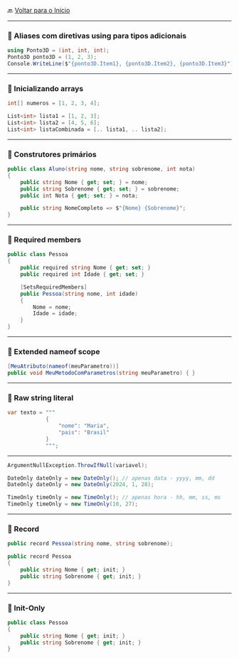 🔙 [Voltar para o Início](https://github.com/4L1C3-R4BB1T/estudos-c-sharp "Voltar para o Início")

---

### 🔸 Aliases com diretivas using para tipos adicionais

```cs
using Ponto3D = (int, int, int);
Ponto3D ponto3D = (1, 2, 3);
Console.WriteLine($"{ponto3D.Item1}, {ponto3D.Item2}, {ponto3D.Item3}");
```

---

### 🔸 Inicializando arrays

```cs
int[] numeros = [1, 2, 3, 4];

List<int> lista1 = [1, 2, 3];
List<int> lista2 = [4, 5, 6];
List<int> listaCombinada = [.. lista1, .. lista2];
```

---

### 🔸 Construtores primários

```cs
public class Aluno(string nome, string sobrenome, int nota)
{
    public string Nome { get; set; } = nome;
    public string Sobrenome { get; set; } = sobrenome;
    public int Nota { get; set; } = nota;

    public string NomeCompleto => $"{Nome} {Sobrenome}";
}
```

---

### 🔸 Required members

```cs
public class Pessoa
{
    public required string Nome { get; set; }
    public required int Idade { get; set; }

    [SetsRequiredMembers]
    public Pessoa(string nome, int idade)
    {
        Nome = nome;
        Idade = idade;
    }
}
```

---

### 🔸 Extended nameof scope

```cs
[MeuAtributo(nameof(meuParametro))]
public void MeuMetodoComParametros(string meuParametro) { }
```

---

### 🔸 Raw string literal

```cs
var texto = """ 
            {
                "nome": "Maria",
                "pais": "Brasil"
            }
            """;
```

---

```cs
ArgumentNullException.ThrowIfNull(variavel);
```

```cs
DateOnly dateOnly = new DateOnly(); // apenas data - yyyy, mm, dd
DateOnly dateOnly = new DateOnly(2024, 1, 28);

TimeOnly timeOnly = new TimeOnly(); // apenas hora - hh, mm, ss, ms
TimeOnly timeOnly = new TimeOnly(10, 27);
```

---

### 🔸 Record

```cs
public record Pessoa(string nome, string sobrenome);

public record Pessoa
{
    public string Nome { get; init; }
    public string Sobrenome { get; init; }
}
```

---

### 🔸 Init-Only

```cs
public class Pessoa
{
    public string Nome { get; init; }
    public string Sobrenome { get; init; }
}
```
